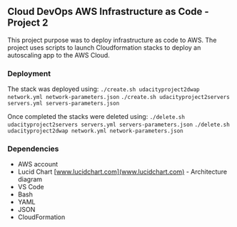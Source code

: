 ## Cloud DevOps AWS Infrastructure as Code - Project 2

This project purpose was to deploy infrastructure as code to AWS. The project uses scripts to launch Cloudformation stacks to deploy an autoscaling app to the AWS Cloud.


### Deployment

The stack was deployed using:
`./create.sh udacityproject2dwap network.yml network-parameters.json`
`./create.sh udacityproject2servers servers.yml servers-parameters.json`

Once completed the stacks were deleted using:
`./delete.sh udacityproject2servers servers.yml servers-parameters.json`
`./delete.sh udacityproject2dwap network.yml network-parameters.json`



### Dependencies
* AWS account
* Lucid Chart [www.lucidchart.com](www.lucidchart.com) - Architecture diagram
* VS Code
* Bash
* YAML
* JSON
* CloudFormation
